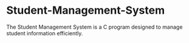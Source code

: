 # Student-Management-System
The Student Management System is a C program designed to manage student  information efficiently.

